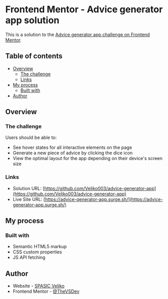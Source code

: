 # Frontend Mentor - Advice generator app solution

This is a solution to the [Advice generator app challenge on Frontend Mentor](https://www.frontendmentor.io/challenges/advice-generator-app-QdUG-13db).

## Table of contents

- [Overview](#overview)
  - [The challenge](#the-challenge)
  - [Links](#links)
- [My process](#my-process)
  - [Built with](#built-with)
- [Author](#author)

## Overview

### The challenge

Users should be able to:

- See hover states for all interactive elements on the page
- Generate a new piece of advice by clicking the dice icon
- View the optimal layout for the app depending on their device's screen size

### Links

- Solution URL: [https://github.com/Veljko003/advice-generator-app](https://github.com/Veljko003/advice-generator-app)
- Live Site URL: [https://advice-generator-app.surge.sh/](https://advice-generator-app.surge.sh/)

## My process

### Built with

- Semantic HTML5 markup
- CSS custom properties
- JS API fetching

## Author

- Website - [SPASIC Veljko](https://veljko-spasic.rf.gd)
- Frontend Mentor - [@TheVSDev](https://www.frontendmentor.io/profile/TheVSDev)
